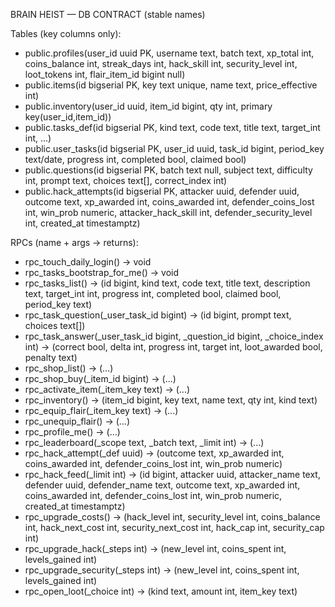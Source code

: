 BRAIN HEIST — DB CONTRACT (stable names)

Tables (key columns only):
- public.profiles(user_id uuid PK, username text, batch text, xp_total int, coins_balance int,
  streak_days int, hack_skill int, security_level int, loot_tokens int, flair_item_id bigint null)
- public.items(id bigserial PK, key text unique, name text, price_effective int)
- public.inventory(user_id uuid, item_id bigint, qty int, primary key(user_id,item_id))
- public.tasks_def(id bigserial PK, kind text, code text, title text, target_int int, ...)
- public.user_tasks(id bigserial PK, user_id uuid, task_id bigint, period_key text/date, progress int, completed bool, claimed bool)
- public.questions(id bigserial PK, batch text null, subject text, difficulty int, prompt text, choices text[], correct_index int)
- public.hack_attempts(id bigserial PK, attacker uuid, defender uuid, outcome text, xp_awarded int, coins_awarded int, defender_coins_lost int, win_prob numeric, attacker_hack_skill int, defender_security_level int, created_at timestamptz)

RPCs (name + args → returns):
- rpc_touch_daily_login() → void
- rpc_tasks_bootstrap_for_me() → void
- rpc_tasks_list() → (id bigint, kind text, code text, title text, description text, target_int int, progress int, completed bool, claimed bool, period_key text)
- rpc_task_question(_user_task_id bigint) → (id bigint, prompt text, choices text[])
- rpc_task_answer(_user_task_id bigint, _question_id bigint, _choice_index int) → (correct bool, delta int, progress int, target int, loot_awarded bool, penalty text)
- rpc_shop_list() → (...)
- rpc_shop_buy(_item_id bigint) → (...)
- rpc_activate_item(_item_key text) → (...)
- rpc_inventory() → (item_id bigint, key text, name text, qty int, kind text)
- rpc_equip_flair(_item_key text) → (...)
- rpc_unequip_flair() → (...)
- rpc_profile_me() → (...)
- rpc_leaderboard(_scope text, _batch text, _limit int) → (...)
- rpc_hack_attempt(_def uuid) → (outcome text, xp_awarded int, coins_awarded int, defender_coins_lost int, win_prob numeric)
- rpc_hack_feed(_limit int) → (id bigint, attacker uuid, attacker_name text, defender uuid, defender_name text, outcome text, xp_awarded int, coins_awarded int, defender_coins_lost int, win_prob numeric, created_at timestamptz)
- rpc_upgrade_costs() → (hack_level int, security_level int, coins_balance int, hack_next_cost int, security_next_cost int, hack_cap int, security_cap int)
- rpc_upgrade_hack(_steps int) → (new_level int, coins_spent int, levels_gained int)
- rpc_upgrade_security(_steps int) → (new_level int, coins_spent int, levels_gained int)
- rpc_open_loot(_choice int) → (kind text, amount int, item_key text)
